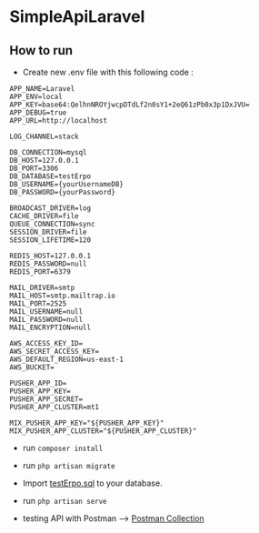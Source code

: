 # SimpleApiLaravel

## How to run

- Create new .env file with this following code :

```
APP_NAME=Laravel
APP_ENV=local
APP_KEY=base64:QelhnNROYjwcpDTdLf2n0sY1+2eQ61zPb0x3p1DxJVU=
APP_DEBUG=true
APP_URL=http://localhost

LOG_CHANNEL=stack

DB_CONNECTION=mysql
DB_HOST=127.0.0.1
DB_PORT=3306
DB_DATABASE=testErpo
DB_USERNAME={yourUsernameDB}
DB_PASSWORD={yourPassword}

BROADCAST_DRIVER=log
CACHE_DRIVER=file
QUEUE_CONNECTION=sync
SESSION_DRIVER=file
SESSION_LIFETIME=120

REDIS_HOST=127.0.0.1
REDIS_PASSWORD=null
REDIS_PORT=6379

MAIL_DRIVER=smtp
MAIL_HOST=smtp.mailtrap.io
MAIL_PORT=2525
MAIL_USERNAME=null
MAIL_PASSWORD=null
MAIL_ENCRYPTION=null

AWS_ACCESS_KEY_ID=
AWS_SECRET_ACCESS_KEY=
AWS_DEFAULT_REGION=us-east-1
AWS_BUCKET=

PUSHER_APP_ID=
PUSHER_APP_KEY=
PUSHER_APP_SECRET=
PUSHER_APP_CLUSTER=mt1

MIX_PUSHER_APP_KEY="${PUSHER_APP_KEY}"
MIX_PUSHER_APP_CLUSTER="${PUSHER_APP_CLUSTER}"

```
- run `composer install`

- run `php artisan migrate`

- Import [testErpo.sql](https://github.com/RahmatHidayat77/SimpleApiLaravel/blob/master/testErpo.sql) to your database.

- run `php artisan serve`

- testing API with Postman --> [Postman Collection](https://app.getpostman.com/join-team?invite_code=a6f6b154785ad83a3d0311528ed6ed51)
